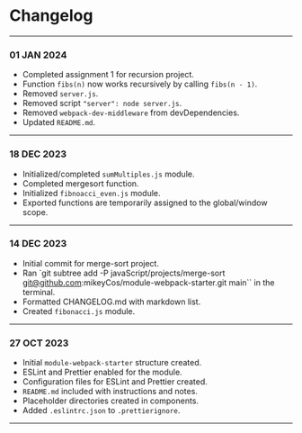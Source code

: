 # Changelog
---
### 01 JAN 2024
- Completed assignment 1 for recursion project.
- Function `fibs(n)` now works recursively by calling `fibs(n - 1)`.
- Removed `server.js`.
- Removed script `"server": node server.js`.
- Removed `webpack-dev-middleware` from devDependencies.
- Updated `README.md`.
---
### 18 DEC 2023
- Initialized/completed `sumMultiples.js` module.
- Completed mergesort function.
- Initialized `fibnoacci_even.js` module.
- Exported functions are temporarily assigned to the global/window scope.
---
### 14 DEC 2023
- Initial commit for merge-sort project.
- Ran `git subtree add -P javaScript/projects/merge-sort git@github.com:mikeyCos/module-webpack-starter.git main`` in the terminal.
- Formatted CHANGELOG.md with markdown list.
- Created `fibonacci.js` module.
---
### 27 OCT 2023
- Initial `module-webpack-starter` structure created.
- ESLint and Prettier enabled for the module.
- Configuration files for ESLint and Prettier created.
- `README.md` included with instructions and notes.
- Placeholder directories created in components.
- Added `.eslintrc.json` to `.prettierignore`.  
---